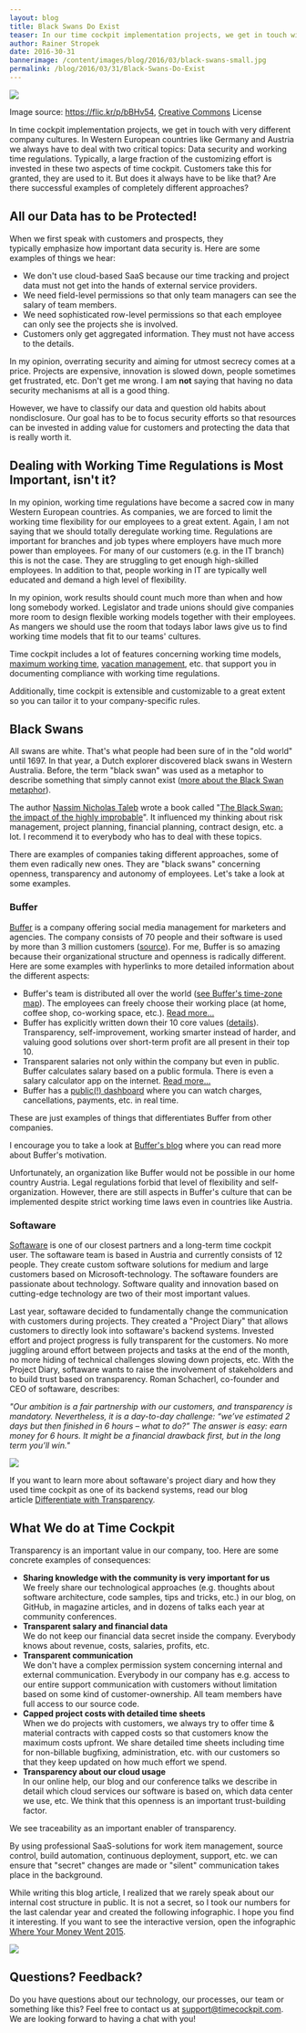 ```yaml
---
layout: blog
title: Black Swans Do Exist
teaser: In our time cockpit implementation projects, we get in touch with very different company cultures. However, we have to deal with two critical topics in most customer projects we do in Western Europe countries like Germany and Austria: Data security and working time regulations. Typically, a large fraction of the customizing effort is invested in these two aspects of time cockpit.  Does it have to be like that? Are there successful examples of completely different approaches?
author: Rainer Stropek
date: 2016-30-31
bannerimage: /content/images/blog/2016/03/black-swans-small.jpg
permalink: /blog/2016/03/31/Black-Swans-Do-Exist
---
```


<p xmlns="http://www.w3.org/1999/xhtml">
  <img src="{{site.baseurl}}/content/images/blog/2016/03/black-swans.jpg" />
</p><p class="imageCaption" xmlns="http://www.w3.org/1999/xhtml">Image source: <a href="https://flic.kr/p/bBHv54" target="_blank">https://flic.kr/p/bBHv54</a>, <a href="https://creativecommons.org/licenses/by-nc-nd/2.0/" target="_blank">Creative Commons</a> License</p><p xmlns="http://www.w3.org/1999/xhtml">In time cockpit implementation projects, we get in touch with very different company cultures. In Western European countries like Germany and Austria we always have to deal with two critical topics: Data security and working time regulations. Typically, a large fraction of the customizing effort is invested in these two aspects of time cockpit. Customers take this for granted, they are used to it. But does it always have to be like that? Are there successful examples of completely different approaches?</p><h2 xmlns="http://www.w3.org/1999/xhtml">All our Data has to be Protected!
<br /></h2><p xmlns="http://www.w3.org/1999/xhtml">When we first speak with customers and prospects, they typically emphasize how important data security is. Here are some examples of things we hear:</p><ul xmlns="http://www.w3.org/1999/xhtml">
  <li>We don't use cloud-based SaaS because our time tracking and project data must not get into the hands of external service providers.</li>
  <li>We need field-level permissions so that only team managers can see the salary of team members.</li>
  <li>We need sophisticated row-level permissions so that each employee can only see the projects she is involved.</li>
  <li>Customers only get aggregated information. They must not have access to the details.</li>
</ul><p xmlns="http://www.w3.org/1999/xhtml">In my opinion, overrating security and aiming for utmost secrecy comes at a price. Projects are expensive, innovation is slowed down, people sometimes get frustrated, etc. Don't get me wrong. I am <strong>not</strong> saying that having no data security mechanisms at all is a good thing.</p><p class="showcase" xmlns="http://www.w3.org/1999/xhtml">However, we have to classify our data and question old habits about nondisclosure. Our goal has to be to focus security efforts so that resources can be invested in adding value for customers and protecting the data that is really worth it.</p><h2 xmlns="http://www.w3.org/1999/xhtml">Dealing with Working Time Regulations is Most Important, isn't it?
<br /></h2><p xmlns="http://www.w3.org/1999/xhtml">In my opinion, working time regulations have become a sacred cow in many Western European countries. As companies, we are forced to limit the working time flexibility for our employees to a great extent. Again, I am not saying that we should totally deregulate working time. Regulations are important for branches and job types where employers have much more power than employees. For many of our customers (e.g. in the IT branch) this is not the case. They are struggling to get enough high-skilled employees. In addition to that, people working in IT are typically well educated and demand a high level of flexibility.</p><p xmlns="http://www.w3.org/1999/xhtml">In my opinion, work results should count much more than when and how long somebody worked. Legislator and trade unions should give companies more room to design flexible working models together with their employees. As mangers we should use the room that todays labor laws give us to find working time models that fit to our teams' cultures.</p><p class="showcase" xmlns="http://www.w3.org/1999/xhtml">Time cockpit includes a lot of features concerning working time models, <a href="~/blog/2015/07/31/Working-Time-Violations-and-Maximum-Working-Time" target="_blank">maximum working time</a>, <a href="~/blog/2016/02/29/Time-Report-With-Overtime-and-Vacation-Entitlement" target="_blank">vacation management</a>, etc. that support you in documenting compliance with working time regulations.</p><p xmlns="http://www.w3.org/1999/xhtml">Additionally, time cockpit is extensible and customizable to a great extent so you can tailor it to your company-specific rules.</p><h2 xmlns="http://www.w3.org/1999/xhtml">Black Swans</h2><p xmlns="http://www.w3.org/1999/xhtml">All swans are white. That's what people had been sure of in the "old world" until 1697. In that year, a Dutch explorer discovered black swans in Western Australia. Before, the term "black swan" was used as a metaphor to describe something that simply cannot exist (<a href="https://en.wikipedia.org/wiki/Black_swan_emblems_and_popular_culture#European_myth_and_metaphor">more about the Black Swan metaphor</a>).</p><p class="showcase" xmlns="http://www.w3.org/1999/xhtml">The author <a href="https://en.wikipedia.org/wiki/Nassim_Nicholas_Taleb">Nassim Nicholas Taleb</a> wrote a book called "<a href="https://books.google.at/books?id=GSBcQVd3MqYC&amp;lpg=PP1&amp;dq=The%20Black%20Swan%3A%20the%20impact%20of%20the%20highly%20improbable&amp;hl=de&amp;pg=PP1#v=onepage&amp;q=The%20Black%20Swan:%20the%20impact%20of%20the%20highly%20improbable&amp;f=false">The Black Swan: the impact of the highly improbable</a>". It influenced my thinking about risk management, project planning, financial planning, contract design, etc. a lot. I recommend it to everybody who has to deal with these topics.</p><div xmlns="http://www.w3.org/1999/xhtml">There are examples of companies taking different approaches, some of them even radically new ones. They are "black swans" concerning openness, transparency and autonomy of employees. Let's take a look at some examples.
<br /></div><h3 xmlns="http://www.w3.org/1999/xhtml">Buffer</h3><p xmlns="http://www.w3.org/1999/xhtml">
  <a href="https://buffer.com/" target="_blank">Buffer</a> is a company offering social media management for marketers and agencies. The company consists of 70 people and their software is used by more than 3 million customers (<a href="https://buffer.com/journey" target="_blank">source</a>). For me, Buffer is so amazing because their organizational structure and openness is radically different. Here are some examples with hyperlinks to more detailed information about the different aspects:</p><ul xmlns="http://www.w3.org/1999/xhtml">
  <li>Buffer's team is distributed all over the world (<a href="http://timezone.io/team/buffer" target="_blank">see Buffer's time-zone map</a>). The employees can freely choose their working place (at home, coffee shop, co-working space, etc.). <a href="https://open.buffer.com/distributed-team-benefits/" target="_blank">Read more...</a><br /></li>
  <li>Buffer has explicitly written down their 10 core values (<a href="http://www.slideshare.net/Bufferapp/buffer-culture-06-with-a-change-to-be-a-no-ego-doer" target="_blank">details</a>). Transparency, self-improvement, working smarter instead of harder, and valuing good solutions over short-term profit are all present in their top 10.</li>
  <li>Transparent salaries not only within the company but even in public. Buffer calculates salary based on a public formula. There is even a salary calculator app on the internet. <a href="https://open.buffer.com/transparent-salaries/" target="_blank">Read more...</a></li>
  <li>Buffer has a <a href="https://buffer.baremetrics.com/dashboard" target="_blank">public(!) dashboard</a> where you can watch charges, cancellations, payments, etc. in real time.</li>
</ul><p xmlns="http://www.w3.org/1999/xhtml">These are just examples of things that differentiates Buffer from other companies.<br /></p><p class="showcase" xmlns="http://www.w3.org/1999/xhtml">I encourage you to take a look at <a href="https://open.buffer.com/" target="_blank">Buffer's blog</a> where you can read more about Buffer's motivation.<br /></p><p xmlns="http://www.w3.org/1999/xhtml">Unfortunately, an organization like Buffer would not be possible in our home country Austria. Legal regulations forbid that level of flexibility and self-organization. However, there are still aspects in Buffer's culture that can be implemented despite strict working time laws even in countries like Austria.</p><h3 xmlns="http://www.w3.org/1999/xhtml">Softaware</h3><p xmlns="http://www.w3.org/1999/xhtml">
  <a href="http://www.softaware.at/" target="_blank">Softaware</a> is one of our closest partners and a long-term time cockpit user. The softaware team is based in Austria and currently consists of 12 people. They create custom software solutions for medium and large customers based on Microsoft-technology. The softaware founders are passionate about technology. Software quality and innovation based on cutting-edge technology are two of their most important values.</p><p xmlns="http://www.w3.org/1999/xhtml">Last year, softaware decided to fundamentally change the communication with customers during projects. They created a "Project Diary" that allows customers to directly look into softaware's backend systems. Invested effort and project progress is fully transparent for the customers. No more juggling around effort between projects and tasks at the end of the month, no more hiding of technical challenges slowing down projects, etc. With the Project Diary, softaware wants to raise the involvement of stakeholders and to build trust based on transparency. Roman Schacherl, co-founder and CEO of softaware, describes:</p><p class="showcase" xmlns="http://www.w3.org/1999/xhtml">
  <em>"Our ambition is a fair partnership with our customers, and transparency is mandatory. Nevertheless, it is a day-to-day challenge: “we’ve estimated 2 days but then finished in 6 hours – what to do?” The answer is easy: earn money for 6 hours. It might be a financial drawback first, but in the long term you’ll win."</em>
</p><p xmlns="http://www.w3.org/1999/xhtml">
  <img src="{{site.baseurl}}/content/images/blog/2015/05/SoftwareDiary.png" />
</p><p xmlns="http://www.w3.org/1999/xhtml">If you want to learn more about softaware's project diary and how they used time cockpit as one of its backend systems, read our blog article <a href="~/blog/2015/05/31/Differentiate-with-Transparency" target="_blank">Differentiate with Transparency</a>.<br /></p><h2 xmlns="http://www.w3.org/1999/xhtml">What We do at Time Cockpit</h2><p xmlns="http://www.w3.org/1999/xhtml">Transparency is an important value in our company, too. Here are some concrete examples of consequences:</p><ul xmlns="http://www.w3.org/1999/xhtml">
  <li>
    <strong>Sharing knowledge with the community is very important for us</strong>
    <br />
 We freely share our technological approaches (e.g. thoughts about software architecture, code samples, tips and tricks, etc.) in our blog, on GitHub, in magazine articles, and in dozens of talks each year at community conferences.</li>
  <li>
    <strong>Transparent salary and financial data</strong>
    <br />
 We do not keep our financial data secret inside the company. Everybody knows about revenue, costs, salaries, profits, etc.
<br /></li>
  <li>
    <strong>Transparent communication
<br /></strong> We don't have a complex permission system concerning internal and external communication. Everybody in our company has e.g. access to our entire support communication with customers without limitation based on some kind of customer-ownership. All team members have full access to our source code.</li>
  <li>
    <strong>Capped project costs with detailed time sheets</strong>
    <br />
 When we do projects with customers, we always try to offer time &amp; material contracts with capped costs so that customers know the maximum costs upfront. We share detailed time sheets including time for non-billable bugfixing, administration, etc. with our customers so that they keep updated on how much effort we spend.</li>
  <li>
    <strong>Transparency about our cloud usage</strong>
    <br />
 In our online help, our blog and our conference talks we describe in detail which cloud services our software is based on, which data center we use, etc. We think that this openness is an important trust-building factor.
<br /></li>
</ul><p class="showcase" xmlns="http://www.w3.org/1999/xhtml">We see traceability as an important enabler of transparency.</p><p xmlns="http://www.w3.org/1999/xhtml">By using professional SaaS-solutions for work item management, source control, build automation, continuous deployment, support, etc. we can ensure that "secret" changes are made or "silent" communication takes place in the background.</p><p xmlns="http://www.w3.org/1999/xhtml">While writing this blog article, I realized that we rarely speak about our internal cost structure in public. It is not a secret, so I took our numbers for the last calendar year and created the following infographic. I hope you find it interesting. If you want to see the interactive version, open the infographic <a href="https://magic.piktochart.com/output/12397821-where-your-money-went-2015">Where Your Money Went 2015</a>. <br /></p><p xmlns="http://www.w3.org/1999/xhtml">
  <img src="{{site.baseurl}}/content/images/blog/2016/03/where-your-money-went-2015.png" />
</p><h2 xmlns="http://www.w3.org/1999/xhtml">Questions? Feedback?</h2><p xmlns="http://www.w3.org/1999/xhtml">Do you have questions about our technology, our processes, our team or something like this? Feel free to contact us at <a href="mailto:support@timecockpit.com">support@timecockpit.com</a>. We are looking forward to having a chat with you!</p>